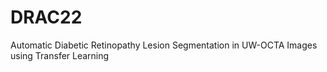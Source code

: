 # DRAC22
Automatic Diabetic Retinopathy Lesion Segmentation in UW-OCTA Images using Transfer Learning
